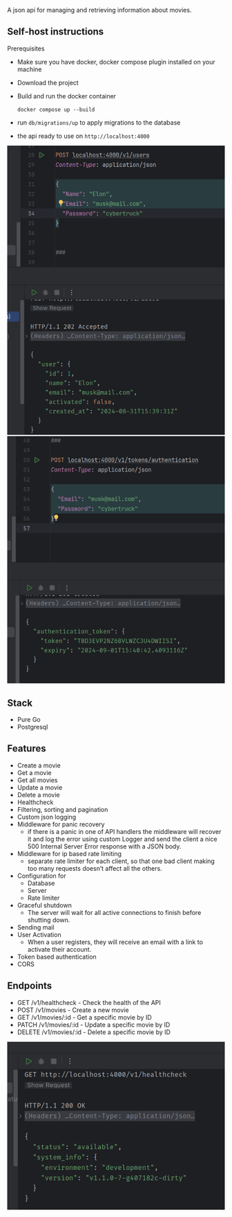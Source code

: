 A json api for managing and retrieving information about movies. 

## Self-host instructions 
Prerequisites
- Make sure you have docker, docker compose plugin installed on your machine


- Download the project
- Build and run the docker container
   ```shell
   docker compose up --build
   ```
- run ```db/migrations/up``` to apply migrations to the database
- the api ready to use on `http://localhost:4000`

![img.png](img.png)
![img_2.png](img_2.png)

## Stack
- Pure Go
- Postgresql

## Features
- Create a movie
- Get a movie
- Get all movies
- Update a movie
- Delete a movie
- Healthcheck
- Filtering, sorting and pagination
- Custom json logging
- Middleware for panic recovery
    - if there is a panic in one of API handlers the middleware
      will recover it and log the error using custom Logger and send the client a nice
      500 Internal Server Error response with a JSON body.
- Middleware for ip based rate limiting
    - separate rate limiter for each client, so that one bad
      client making too many requests doesn’t affect all the others.
- Configuration for
    - Database
    - Server
    - Rate limiter
- Graceful shutdown
    - The server will wait for all active connections to finish before shutting down.
- Sending mail
- User Activation
    - When a user registers, they will receive an email with a link to activate their account.
- Token based authentication
- CORS

## Endpoints
- GET /v1/healthcheck - Check the health of the API
- POST /v1/movies - Create a new movie
- GET /v1/movies/:id - Get a specific movie by ID
- PATCH /v1/movies/:id - Update a specific movie by ID
- DELETE /v1/movies/:id - Delete a specific movie by ID

![img_1.png](img_1.png)